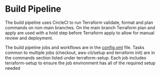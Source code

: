 # Build Pipeline

The build pipeline uses CircleCI to run Terraform validate, format and plan commands on non-main branches. On the main branch Terraform plan and apply are used with a hold step before Terraform apply to allow for manual review and deployment. 

The build pipeline jobs and workflows are in the [config.yml](./config.yml) file. Tasks common to multiple jobs (checkout, aws-cli/setup and terraform init) are in the commands section listed under terraform-setup. Each job includes terraform-setup to ensure the job environment has all of the required setup needed